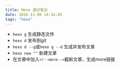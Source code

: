 ```yaml
---
title: Hexo 速记笔记
date: 2016-11-08 14:34:45
tags: "hexo"
---
```

- `hexo g` 生成静态文件  
- `hexo d` 发布到git  
- `hexo d --g`或`hexo g --d` 生成并发布文章
- `hexo new ""` 新建文章
- 在文章中加入`<!--more-->`截断文章，生成more链接
